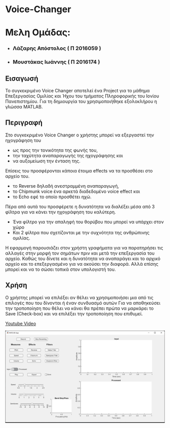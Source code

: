 # Voice-Changer

# Μελη Ομάδας:
 * ### Λάζαρης Απόστολος ( Π 2016059 )
 * ### Μουστάκας Ιωάννης ( Π 2016174 )

## Εισαγωσή
Το συγκεκριμένο Voice Changer αποτελεί ένα Project για το μάθημα Επεξεργασίας Ομιλίας και Ήχου του τμήματος Πληροφορικής του Ιονίου Πανεπιστημίου.
Για τη δημιουργία του χρησιμοποιήθηκε εξολοκλήρου η γλώσσα MATLAB.


## Περιγραφή
Στο συγκεκριμένο Voice Changer ο χρήστης μπορεί να εξεργαστεί την ηχογράφηση του 
 * ως προς την τονικότητα της φωνής του, 
 * την ταχύτητα αναπαραγωγής της ηχογράφησης και 
 * να αυξομείωση την ένταση της.

Επίσεις του προσφέρονται κάποια έτοιμα effects να τα προσθέσει στο αρχείο του. 
 * τo Reverse δηλαδή ανεστραμμένη αναπαραγωγή, 
 * το Chipmunk voice ένα αρκετά διαδεδομένο voice effect και 
 * το Echo εφέ το οποίο προσθέτει ηχώ.

Πέρα από αυτά του προσφέρετε η δυνατότητα να διαλέξει μέσα από 3 φίλτρα για να κάνει την ηχογράφηση του καλύτερη. 
 * Ένα φίλτρο για την απαληφή του θορύβου που μπορεί να υπάρχει στον χώρο 
 * Και 2 φίλτρα που σχετίζονται με την συχνότητα της ανθρώπινης ομιλίας. 

Η εφαρμογή παρουσιάζει στον χρήστη γραφήματα για να παρατηρήσει τις αλλαγές στην μορφή τον σημάτων πριν και μετά την επεξεργασία του αρχείο.
Καθώς του δίνετε και η δυνατότητα να αναπαράγει και το αρχικό αρχείο και το επεξεργασμένο για να ακούσει την διαφορά.
Αλλά επίσης μπορεί και να το σώσει τοπικά στον υπολογιστή του.

## Χρήση 
Ο χρήστης μπορεί να επιλέξει αν θέλει να χρησιμοποιήσει μια από τις επιλογές που του δίνονται ή έναν συνδυασμό αυτών Για να αποθηκεύσει την τροποποίηση που θέλει
να κάνει θα πρέπει πρώτα να μαρκάρει το Save (Check-box) και να επιλέξει την τροποποίηση που επιθυμεί.

[Youtube Video](https://www.youtube.com/watch?v=RZr2eeVMdcQ)


![Voice-Changer-UI](https://github.com/ApoLaz/Voice-Changer/blob/main/VoiceChangerUI.png)
